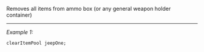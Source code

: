 Removes all items from ammo box (or any general weapon holder container)


---
*Example 1:*
```sqf
clearItemPool jeepOne;
```